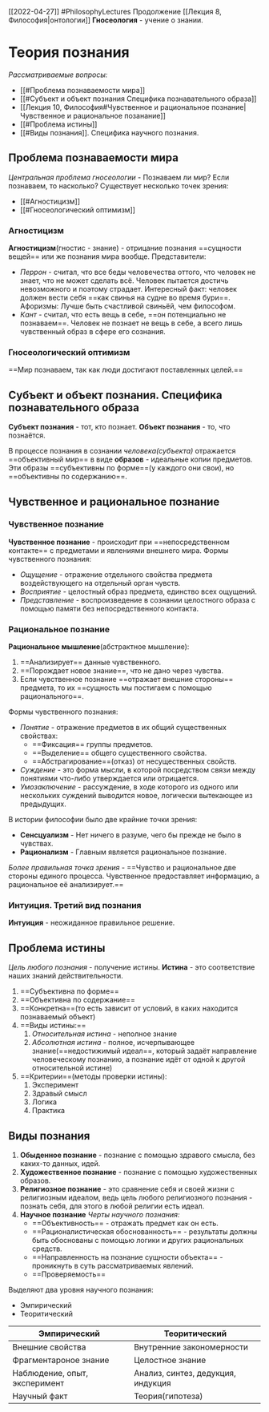 [[2022-04-27]]
#PhilosophyLectures 
Продолжение  [[Лекция 8, Философия|онтологии]]
**Гносеология** - учение о знании.
# Теория познания
*Рассматриваемые вопросы:*
- [[#Проблема познаваемости мира]]
- [[#Субъект и объект познания Специфика познавательного образа]]
- [[Лекция 10, Философия#Чувственное и рациональное познание|Чувственное и рациональное позанание]]
- [[#Проблема истины]]
- [[#Виды познания]]. Специфика научного познания.

## Проблема познаваемости мира
*Центральная проблема гносеологии* - Познаваем ли мир? Если познаваем, то насколько?
Существует несколько точек зрения:
- [[#Агностицизм]]
- [[#Гносеологический оптимизм]]
### Агностицизм
**Агностицизм**(гностис - знание) - отрицание познания ==сущности вещей== или же познания мира вообще.
Представители: 
- *Перрон* - считал, что все беды человечества оттого, что человек не знает, что не может сделать всё. Человек пытается достичь невозможного и поэтому страдает. Интересный факт: человек должен вести себя ==как свинья на судне во время бури==. Афоризмы: Лучше быть счастливой свиньёй, чем философом. 
- *Кант* - считал, что есть вещь в себе, ==он потенциально не познаваем==. Человек не познает не вещь в себе, а всего лишь чувственный образ в сфере его сознания.
### Гносеологический оптимизм
==Мир познаваем, так как люди достигают поставленных целей.==
## Субъект и объект познания. Специфика познавательного образа
**Субъект познания** - тот, кто познает.
**Объект познания** - то, что познаётся.

В процессе познания в сознании *человека(субъекта)* отражается ==объективный мир== в виде **образов** - идеальные копии предметов. Эти образы ==субъективны по форме==(у каждого они свои), но ==объективны по содержанию==.

## Чувственное и рациональное познание
### Чувственное познание
**Чувственное познание** - происходит при ==непосредственном контакте== с предметами и явлениями внешнего мира. 
Формы чувственного познания:
- *Ощущение* - отражение отдельного свойства предмета воздействующего на отдельный орган чувств.
- *Восприятие*  - целостный образ предмета, единство всех ощущений.
- *Представление* - воспроизведение в сознании целостного образа с помощью памяти без непосредственного контакта.
### Рациональное познание
**Рациональное мышление**(абстрактное мышление):
1. ==Анализирует== данные чувственного.
2. ==Порождает новое знание==, что не дано через чувства.
3. Если чувственное познание ==отражает внешние стороны== предмета, то их ==сущность мы постигаем с помощью рационального==.

Формы чувственного познания:
- *Понятие* - отражение предметов в их общий существенных свойствах:
	- ==Фиксация== группы предметов.
	- ==Выделение== общего существенного свойства.
	- ==Абстрагирование==(отказ) от несущественных свойств.
- *Суждение* - это форма мысли, в которой посредством связи между понятиями что-либо утверждается или отрицается.
- *Умозаключение* - рассуждение, в ходе которого из одного или нескольких суждений выводится новое, логически вытекающее из предыдущих.

В истории философии было две крайние точки зрения:
- **Сенсцуализм** - Нет ничего в разуме, чего бы прежде не было в чувствах.
- **Рационализм** - Главным является рациональное познание.

*Более правильная точка зрения* - ==Чувство и рациональное две стороны единого процесса. Чувственное предоставляет информацию, а рациональное её анализирует.==

### Интуиция. Третий вид познания
**Интуиция** - неожиданное правильное решение.

## Проблема истины
*Цель любого познания* - получение истины.
**Истина** - это соответствие наших знаний действительности. 
1) ==Субъективна по форме==
2) ==Объективна по содержание==
3) ==Конкретна==(то есть зависит от условий, в каких находится познаваемый объект)
4) ==Виды истины:==
	1) *Относительная истина* - неполное знание
	2) *Абсолютная истина* - полное, исчерпывающее знание(==недостижимый идеал==, который задаёт направление человеческому познанию, а познание идёт от одной к другой относительной истине)
5) ==Критерии==(методы проверки истины):
	1) Эксперимент
	2) Здравый смысл
	3) Логика
	4) Практика

## Виды познания
1. **Обыденное познание** - познание с помощью здравого смысла, без каких-то данных, идей.
2. **Художественное познание** - познание с помощью художественных образов.
3. **Религиозное познание** - это сравнение себя и своей жизни с религиозным идеалом, ведь цель любого религиозного познания - познать себя, для этого в любой религии есть идеал.
4. **Научное познание**
	 *Черты научного познания:*
	- ==Объективность== - отражать предмет как он есть.
	- ==Рационалистическая обоснованность== - результаты должны быть обоснованы с помощью логики и других рациональных средств.
	- ==Направленность на познание сущности объекта== - проникнуть в суть рассматриваемых явлений.
	- ==Проверяемость== 

Выделяют два уровня научного познания:
- Эмпирический
- Теоритический

| Эмпирический                  | Теоритический                      |
| ----------------------------- | ---------------------------------- |
| Внешние свойства              | Внутренние закономерности          |
| Фрагментароное знание         | Целостное знание                   |
| Наблюдение, опыт, эксперимент | Анализ, синтез, дедукция, индукция |
| Научный факт                  | Теория(гипотеза)                   | 
